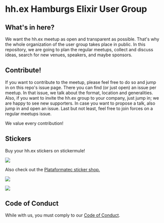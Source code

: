 # hh.ex Hamburgs Elixir User Group
## What's in here?
We want the hh.ex meetup as open and transparent as possible. That's why the whole organization of the user group takes place in public. In this repository, we are going to plan the regular meetups, collect and discuss ideas, search for new venues, speakers, and maybe sponsors.

## Contribute!
If you want to contribute to the meetup, please feel free to do so and jump in on this repo's issue page. There you can find (or just open) an issue per meetup. In that issue, we talk about the format, location and generalities. Also, if you want to invite the hh.ex group to your company, just jump in; we are happy to see new supporters. In case you want to propose a talk, also jump in and open an issue. Last but not least, feel free to join forces on a regular meetups issue.

We value every contribution!

## Stickers
Buy your hh.ex stickers on stickermule!

[![](https://d21ii91i3y6o6h.cloudfront.net/gallery_images/from_proof/10480/large/1455101636/hh-dot-ex.png)](https://www.stickermule.com/marketplace/10480-hh-dot-ex)

Also check out the [Plataformatec sticker shop.](https://www.stickermule.com/user/1070631438/stickers)

[![](https://d21ii91i3y6o6h.cloudfront.net/gallery_images/from_proof/1969/small/1410733654/elixir.png)](https://www.stickermule.com/marketplace/1969-elixir)

[![](https://d21ii91i3y6o6h.cloudfront.net/gallery_images/from_proof/1972/small/1410733855/hacking-beautiful-code.png)](https://www.stickermule.com/marketplace/1972-hacking-beautiful-code)

## Code of Conduct
While with us, you must comply to our [Code of Conduct](https://github.com/hh-ex/planning/blob/master/Code-of-Conduct.md).
